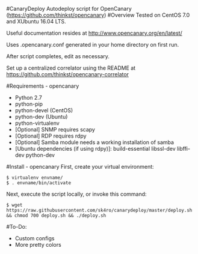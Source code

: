 #CanaryDeploy
Autodeploy script for OpenCanary (https://github.com/thinkst/opencanary)
#Overview
Tested on CentOS 7.0 and XUbuntu 16.04 LTS.

Useful documentation resides at http://www.opencanary.org/en/latest/

Uses .opencanary.conf generated in your home directory on first run.

After script completes, edit as necessary.

Set up a centralized correlator using the README at https://github.com/thinkst/opencanary-correlator

#Requirements - opencanary
<ul>
<li>Python 2.7</li>
<li>python-pip</li>
<li>python-devel (CentOS)</li>
<li>python-dev (Ubuntu)</li>
<li>python-virtualenv</li>
<li>[Optional] SNMP requires scapy</li>
<li>[Optional] RDP requires rdpy</li>
<li>[Optional] Samba module needs a working installation of samba</li>
<li>[Ubuntu dependencies (if using rdpy)]: build-essential libssl-dev libffi-dev python-dev</li>
</ul>

#Install - opencanary
First, create your virtual environment:
<pre><code>$ virtualenv envname/ 
$ . envname/bin/activate</code></pre>

Next, execute the script locally, or invoke this command:
<pre><code>$ wget https://raw.githubusercontent.com/sk4ro/canarydeploy/master/deploy.sh && chmod 700 deploy.sh && ./deploy.sh</code></pre>

#To-Do:
<ul>
<li>Custom configs</li>
<li>More pretty colors</li>
</ul>